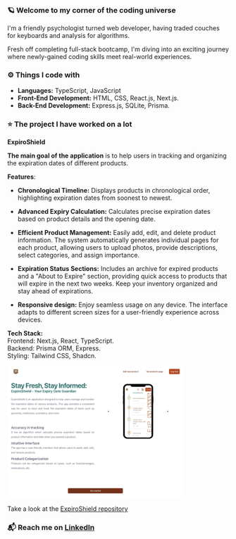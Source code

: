 ### 🪐 Welcome to my corner of the coding universe

I'm a friendly psychologist turned web developer, having traded couches for keyboards and analysis for algorithms.

Fresh off completing full-stack bootcamp, I'm diving into an exciting journey where newly-gained coding skills meet real-world experiences.

### ⚙️ Things I code with

- **Languages:** TypeScript, JavaScript
- **Front-End Development:** HTML, CSS, React.js, Next.js.
- **Back-End Development:** Express.js, SQLite, Prisma.

### ⭐️ The project I have worked on a lot

**ExpiroShield**

**The main goal of the application** is to help users in tracking and organizing the expiration dates of different products.

**Features**:

- **Chronological Timeline:** Displays products in chronological order, highlighting expiration dates from soonest to newest.

- **Advanced Expiry Calculation:** Calculates precise expiration dates based on product details and the opening date.

- **Efficient Product Management:** Easily add, edit, and delete product information. The system automatically generates individual pages for each product, allowing users to upload photos, provide descriptions, select categories, and assign importance.

- **Expiration Status Sections:** Includes an archive for expired products and a "About to Expire" section, providing quick access to products that will expire in the next two weeks. Keep your inventory organized and stay ahead of expirations.

- **Responsive design:** Enjoy seamless usage on any device. The interface adapts to different screen sizes for a user-friendly experience across devices.

**Tech Stack:**<br>
Frontend: Next.js, React, TypeScript.<br>
Backend: Prisma ORM, Express.<br>
Styling: Tailwind CSS, Shadcn.

<img src="asset/ExpiroShield_homepage.png" style="width: 400px; height: 300px;">

Take a look at the <a href="https://github.com/alenamosk/ExpiroShield">ExpiroShield repository</a>

### 📬 Reach me on <a href="https://linkedin.com/in/alena-moskaeva">LinkedIn</a>

